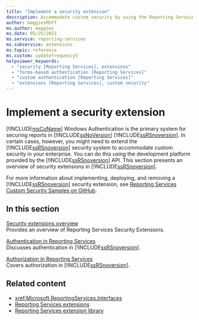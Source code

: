 ```yaml
---
title: "Implement a security extension"
description: Accommodate custom security by using the Reporting Services API development platform to extend the Reporting Services security system.
author: maggiesMSFT
ms.author: maggies
ms.date: 05/25/2022
ms.service: reporting-services
ms.subservice: extensions
ms.topic: reference
ms.custom: updatefrequency5
helpviewer_keywords:
  - "security [Reporting Services], extensions"
  - "forms-based authentication [Reporting Services]"
  - "custom authentication [Reporting Services]"
  - "extensions [Reporting Services], custom security"
---
```

# Implement a security extension
  [!INCLUDE[msCoName](../../../includes/msconame-md.md)] Windows Authentication is the primary system for securing reports in [!INCLUDE[ssNoVersion](../../../includes/ssnoversion-md.md)] [!INCLUDE[ssRSnoversion](../../../includes/ssrsnoversion-md.md)]. In certain cases, however, you might need to extend the [!INCLUDE[ssRSnoversion](../../../includes/ssrsnoversion-md.md)] security system to accommodate custom security in your enterprise. You can do this using the development platform provided by the [!INCLUDE[ssRSnoversion](../../../includes/ssrsnoversion-md.md)] API. This section presents an overview of security extensions in [!INCLUDE[ssRSnoversion](../../../includes/ssrsnoversion-md.md)].  
  
 For more information about implementing, deploying, and removing a [!INCLUDE[ssRSnoversion](../../../includes/ssrsnoversion-md.md)] security extension, see [Reporting Services Custom Security Samples on GitHub](https://github.com/microsoft/Reporting-Services).  
  
## In this section  
 [Security extensions overview](../../../reporting-services/extensions/security-extension/security-extensions-overview.md)  
 Provides an overview of Reporting Services Security Extensions.  
  
 [Authentication in Reporting Services](../../../reporting-services/extensions/security-extension/authentication-in-reporting-services.md)  
 Discusses authentication in [!INCLUDE[ssRSnoversion](../../../includes/ssrsnoversion-md.md)].  
  
 [Authorization in Reporting Services](../../../reporting-services/extensions/security-extension/authorization-in-reporting-services.md)  
 Covers authorization in [!INCLUDE[ssRSnoversion](../../../includes/ssrsnoversion-md.md)].  
  
## Related content

- <xref:Microsoft.ReportingServices.Interfaces>
- [Reporting Services extensions](../../../reporting-services/extensions/reporting-services-extensions.md)   
- [Reporting Services extension library](../../../reporting-services/extensions/reporting-services-extension-library.md)  
  
  
